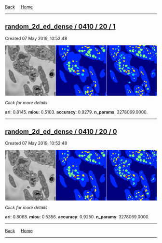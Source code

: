 
[Back](..)&nbsp;&nbsp;&nbsp;&nbsp;&nbsp;[Home](https://leapmanlab.github.io/snapshots)

---

<div class="summary"><a href="1"><h2>random_2d_ed_dense / 0410 / 20 / 1</h2></a><p>Created 07 May 2019, 10:52:48
</p><a href="1"><img src="1/media/summary.png" align="center"></a><p>
<i>Click for more details</i>
</p></div>

**ari**: 0.8145. **miou**: 0.5103. **accuracy**: 0.9279. **n_params**: 3278069.0000. 

---

<div class="summary"><a href="0"><h2>random_2d_ed_dense / 0410 / 20 / 0</h2></a><p>Created 07 May 2019, 10:52:48
</p><a href="0"><img src="0/media/summary.png" align="center"></a><p>
<i>Click for more details</i>
</p></div>

**ari**: 0.8068. **miou**: 0.5356. **accuracy**: 0.9250. **n_params**: 3278069.0000. 

---

[Back](..)&nbsp;&nbsp;&nbsp;&nbsp;&nbsp;[Home](https://leapmanlab.github.io/snapshots)

---